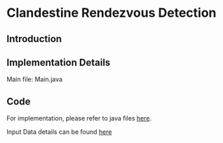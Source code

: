 # Clandestine Rendezvous Detection

## Introduction

## Implementation Details

Main file: Main.java


## Code

For implementation, please refer to java files [here](https://github.com/arunshar/Distributed-Systems/tree/master/SimpleDynamo/app/src/main/java/edu/buffalo/cse/cse486586/simpledynamo).

Input Data details can be found [here](https://github.com/arunshar/RendezvousDetection/blob/main/gaps_tsrelative_t30_noNoise.csv) 
